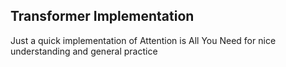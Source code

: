## Transformer Implementation
Just a quick implementation of Attention is All You Need for nice understanding and general practice

